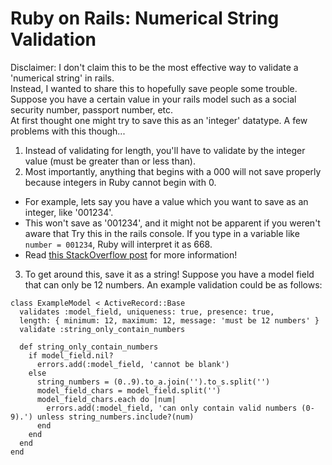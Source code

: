# Ruby on Rails: Numerical String Validation
Disclaimer: I don't claim this to be the most effective way to validate a 'numerical string' in rails.<br>
Instead, I wanted to share this to hopefully save people some trouble.<br>
Suppose you have a certain value in your rails model such as a social security number, passport number, etc.<br>
At first thought one might try to save this as an 'integer' datatype. A few problems with this though...<br>
1. Instead of validating for length, you'll have to validate by the integer value (must be greater than or less than).
2. Most importantly, anything that begins with a 000 will not save properly because integers in Ruby cannot begin with 0.
- For example, lets say you have a value which you want to save as an integer, like '001234'.
- This won't save as '001234', and it might not be apparent if you weren't aware that Try this in the rails console. If you type in a variable like `number = 001234`, Ruby will interpret it as 668.
- Read [this StackOverflow post](http://stackoverflow.com/questions/28545559/how-to-work-with-leading-zeros-in-integers) for more information!
3. To get around this, save it as a string! Suppose you have a model field that can only be 12 numbers. An example validation could be as follows:

```
class ExampleModel < ActiveRecord::Base
  validates :model_field, uniqueness: true, presence: true,
  length: { minimum: 12, maximum: 12, message: 'must be 12 numbers' }
  validate :string_only_contain_numbers    
  
  def string_only_contain_numbers
    if model_field.nil?
      errors.add(:model_field, 'cannot be blank')
    else
      string_numbers = (0..9).to_a.join('').to_s.split('')
      model_field_chars = model_field.split('')
      model_field_chars.each do |num|
        errors.add(:model_field, 'can only contain valid numbers (0-9).') unless string_numbers.include?(num)
      end
    end
  end
end
```


